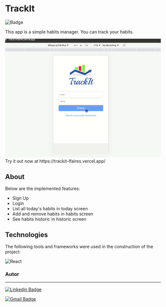 # TrackIt 
![Badge](https://img.shields.io/github/license/lfaires/TrackIt)

This app is a simple habits manager. You can track your habits.  

<img src="./src/assets/images/trackit.gif" />
Try it out now at https://trackit-lfaires.vercel.app/

## About 

Below are the implemented features:

- Sign Up
- Login
- List all today's habits in today screen
- Add and remove habits in habits screen
- See habits historic in historic screen

## Technologies 
The following tools and frameworks were used in the construction of the project:<br>
<p>
  <img alt="React" src="https://img.shields.io/badge/react-%2320232a.svg?style=for-the-badge&logo=react&logoColor=%2361DAFB"/>
</p>
 
### Autor
---

[![Linkedin Badge](https://img.shields.io/badge/-Luiz_Fernando_Aires-blue?style=flat-square&logo=Linkedin&logoColor=white&link=https://www.linkedin.com/in/lfaires4/)](https://www.linkedin.com/in/lfaires4/)

[![Gmail Badge](https://img.shields.io/badge/-lfaires@gmail.com-c14438?style=flat-square&logo=Gmail&logoColor=white&link=mailto:lfaires@gmail.com)](mailto:lfaires@gmail.com)